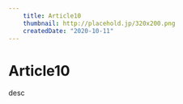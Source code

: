 ```yaml
---
    title: Article10
    thumbnail: http://placehold.jp/320x200.png
    createdDate: "2020-10-11"
---
```

# Article10

desc